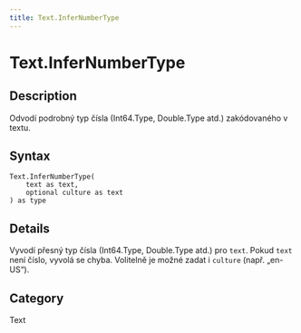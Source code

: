 ```yaml
---
title: Text.InferNumberType
---
```


# Text.InferNumberType


## Description

Odvodí podrobný typ čísla (Int64.Type, Double.Type atd.) zakódovaného v textu.


## Syntax

```powerquery
Text.InferNumberType(
    text as text,
    optional culture as text
) as type
```


## Details

Vyvodí přesný typ čísla (Int64.Type, Double.Type atd.) pro <code>text</code>. Pokud <code>text</code> není číslo, vyvolá se chyba. Volitelně je možné zadat i <code>culture</code> (např. „en-US“).



## Category
Text
